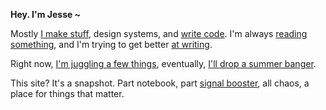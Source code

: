**Hey. I'm Jesse ~**

Mostly [I make stuff](/work), design systems, and [write code](https://github.com/jessedorsey). I'm always [reading something](/bookshelf), and I'm trying to get better [at writing](/posts).

Right now, [I'm juggling a few things](/now), eventually, [I'll drop a summer banger](/studio).

This site? It's a snapshot. Part notebook, part [signal booster](https://instagram.com/reallyjesse), all chaos, a place for things that matter.
